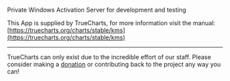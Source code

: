 Private Windows Activation Server for development and testing

This App is supplied by TrueCharts, for more information visit the manual: [https://truecharts.org/charts/stable/kms](https://truecharts.org/charts/stable/kms)

---

TrueCharts can only exist due to the incredible effort of our staff.
Please consider making a [donation](https://truecharts.org/sponsor) or contributing back to the project any way you can!
